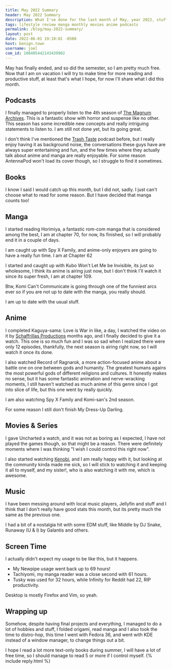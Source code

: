 ```yaml
---
title: May 2022 Summary
header: May 2022 Summary
description: What I've done for the last month of May, year 2022, stuff happened
tags: lifestyle review manga monthly movies anime podcasts
permalink: /blog/may-2022-summary/
layout: post
date: 2022-06-01 19:10:01 -0500
host: benign.town
username: joel
com_id: 108405442143439902
---
```


May has finally ended, and so did the semester, so I am pretty much free. Now that I am on vacation I will try to make time for more reading and productive stuff, at least that's what I hope, for now I'll share what I did this month.

## Podcasts

I finally managed to properly listen to the 4th season of [The Magnum Archives](https://rustyquill.com/show/the-magnus-archives/). This is a fantastic show with horror and suspense like no other. This season has some incredible new concepts and really intriguing statements to listen to. I am still not done yet, but its going great.

I don't think I've mentioned the [Trash Taste](https://trashtaste.com/) podcast before, but I really enjoy having it as background noise, the conversations these guys have are always super entertaining and fun, and the few times where they actually talk about anime and manga are really enjoyable. For some reason AntennaPod won't load its cover though, so I struggle to find it sometimes.



## Books

I know I said I would catch up this month, but I did not, sadly. I just can't choose what to read for some reason. But I have decided that manga counts too!

## Manga

I started reading Horimiya, a fantastic rom-com manga that is considered among the best, I am at chapter 70, for now, Its finished, so I will probably end it in a couple of days.

I am caught up with Spy X Family, and anime-only enjoyers are going to have a really fun time. I am at Chapter 62

I started and caught up with Kubo Won't Let Me be Invisible, its just so wholesome, I think its anime is airing just now, but I don't think I'll watch it since its super fresh, I am at chapter 109.

Btw, Komi Can't Communicate is going through one of the funniest arcs ever so if you are not up to date with the manga, you really should.

I am up to date with the usual stuff.

## Anime

I completed Kaguya-sama: Love is War in like, a day, I watched the video on it by [Schaffrillas Productions](https://www.youtube.com/watch?v=zRLe8a9Lucc) months ago, and I finally decided to give it a watch. This one is so much fun and I was so sad when I realized there were only 12 episodes, thankfully, the next season is airing right now, so I will watch it once its done.

I also watched Record of Ragnarok, a more action-focused anime about a battle one on one between gods and humanity. The greatest humans agains the most powerful gods of different religions and cultures. It honestly makes no sense, but it has some fantastic animation and nerve-wracking moments, I still haven't watched as much anime of this genre since I got into slice of life, but this one went by really quickly.

I am also watching Spy X Family and Komi-san's 2nd season.

For some reason I still don't finish My Dress-Up Darling.


## Movies & Series

I gave Uncharted a watch, and it was not as boring as I expected, I have not played the games though, so that might be a reason. There were definitely moments where I was thinking "I wish I could control this right now".

I also started watching [Kenobi](https://disneyplusoriginals.disney.com/show/obi-wan-kenobi), and I am really happy with it, but looking at the community kinda made me sick, so I will stick to watching it and keeping it all to myself, and my sister!, who is also watching it with me, which is awesome.

## Music

I have been messing around with local music players, Jellyfin and stuff and I think that I don't really have good stats this month, but its pretty much the same as the previous one.

I had a bit of a nostalgia hit with some EDM stuff, like Middle by DJ Snake, Runaway (U & I) by Galantis and others.

## Screen Time

I actually didn't expect my usage to be like this, but it happens.

- My Newpipe usage went back up to 69 hours!
- Tachiyomi, my manga reader was a close second with 61 hours.
- Tusky was used for 32 hours, while Infinity for Reddit had 22, RIP productivity.

Desktop is mostly Firefox and Vim, so yeah.

## Wrapping up

Somehow, despite having final projects and everything, I managed to do a lot of hobbies and stuff, I folded origami, read manga and I also took the time to distro-hop, this time I went with Fedora 36, and went with KDE instead of a window manager, to change things out a bit.

I hope I read a lot more text-only books during summer, I will have a lot of free time, so I should manage to read 5 or more if I control myself.
{% include reply.html %}

